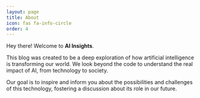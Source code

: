 ```yaml
---
layout: page
title: About
icon: fas fa-info-circle
order: 4
---
```


Hey there! Welcome to **AI Insights**.

This blog was created to be a deep exploration of how artificial intelligence is transforming our world. We look beyond the code to understand the real impact of AI, from technology to society.

Our goal is to inspire and inform you about the possibilities and challenges of this technology, fostering a discussion about its role in our future.